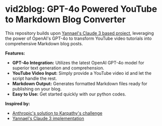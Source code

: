 # vid2blog: GPT-4o Powered YouTube to Markdown Blog Converter

This repository builds upon [Yannael's Claude 3 based project](https://github.com/Yannael/video2blogpost), leveraging the power of OpenAI's GPT-4o to transform YouTube video tutorials into comprehensive Markdown blog posts.

**Features:**

* **GPT-4o Integration:** Utilizes the latest OpenAI GPT-4o model for superior text generation and comprehension.
* **YouTube Video Input:**  Simply provide a YouTube video id and let the script handle the rest.
* **Markdown Output:**  Generates formatted Markdown files ready for publishing on your blog.
* **Easy to Use:**  Get started quickly with our python codes.

**Inspired by:**

*  [Anthropic's solution to Karpathy's challenge](https://twitter.com/mlpowered/status/1764718705991442622)
*  [Yannael's Claude 3 implementation](https://github.com/Yannael/video2blogpost)
